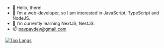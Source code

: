 - 👋 Hello, there!
- 👀 I’m a web-developer, so I am interested in JavaScript, TypeScript and NodeJS.
- 🌱 I’m currently learning NextJS, NestJS.
- 📫 pavpavdev@gmail.com

[![Top Langs](https://github-readme-stats.vercel.app/api/top-langs/?username=PavPavv)](https://github.com/PavPavv/github-readme-stats)

<!---
PavPavv/PavPavv is a ✨ special ✨ repository because its `README.md` (this file) appears on your GitHub profile.
You can click the Preview link to take a look at your changes.
--->
